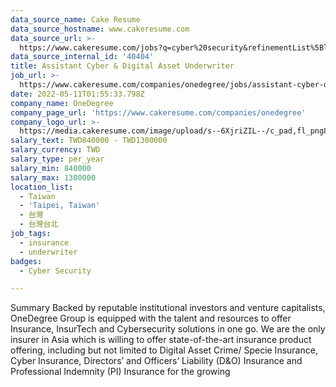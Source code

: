 ```yaml
---
data_source_name: Cake Resume
data_source_hostname: www.cakeresume.com
data_source_url: >-
  https://www.cakeresume.com/jobs?q=cyber%20security&refinementList%5Blang_name%5D%5B0%5D=English&refinementList%5Bsalary_type%5D=per_year&range%5Bsalary_range%5D%5Bmin%5D=1000000
data_source_internal_id: '40404'
title: Assistant Cyber & Digital Asset Underwriter
job_url: >-
  https://www.cakeresume.com/companies/onedegree/jobs/assistant-cyber-digital-asset-underwriter
date: 2022-05-11T01:55:33.798Z
company_name: OneDegree
company_page_url: 'https://www.cakeresume.com/companies/onedegree'
company_logo_url: >-
  https://media.cakeresume.com/image/upload/s--6XjriZIL--/c_pad,fl_png8,h_200,w_200/v1642045226/dn9ctblwuesbjr2edfkx.png
salary_text: TWD840000 - TWD1300000
salary_currency: TWD
salary_type: per_year
salary_min: 840000
salary_max: 1300000
location_list:
  - Taiwan
  - 'Taipei, Taiwan'
  - 台灣
  - 台灣台北
job_tags:
  - insurance
  - underwriter
badges:
  - Cyber Security

---
```


Summary Backed by reputable institutional investors and venture capitalists, OneDegree Group is equipped with the talent and resources to offer Insurance, InsurTech and Cybersecurity solutions in one go. We are the only insurer in Asia which is willing to offer state-of-the-art insurance product offering, including but not limited to Digital Asset Crime/ Specie Insurance, Cyber Insurance, Directors’ and Officers’ Liability (D&O) Insurance and Professional Indemnity (PI) Insurance for the growing